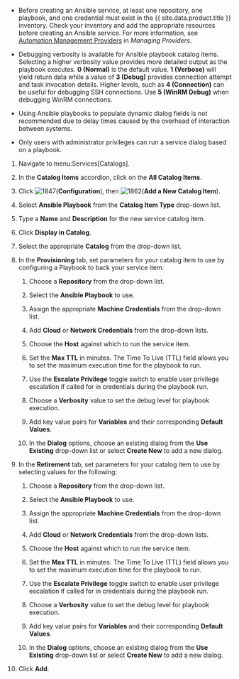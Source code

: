 <div class="note">

  - Before creating an Ansible service, at least one repository, one
    playbook, and one credential must exist in the {{ site.data.product.title }}
    inventory. Check your inventory and add the appropriate resources
    before creating an Ansible service. For more information, see
    [Automation Management
    Providers](https://www.manageiq.org/docs/reference/latest/managing_providers/index.html#automation-management-providers)
    in *Managing Providers*.

  - Debugging verbosity is available for Ansible playbook catalog items.
    Selecting a higher verbosity value provides more detailed output as
    the playbook executes. **0 (Normal)** is the default value. **1
    (Verbose)** will yield return data while a value of **3 (Debug)**
    provides connection attempt and task invocation details. Higher
    levels, such as **4 (Connection)** can be useful for debugging SSH
    connections. Use **5 (WinRM Debug)** when debugging WinRM
    connections.

  - Using Ansible playbooks to populate dynamic dialog fields is not
    recommended due to delay times caused by the overhead of interaction
    between systems.

  - Only users with administrator privileges can run a service dialog
    based on a playbook.

</div>

1.  Navigate to menu:Services\[Catalogs\].

2.  In the **Catalog Items** accordion, click on the **All Catalog
    Items**.

3.  Click ![1847](../images/1847.png)(**Configuration**), then
    ![1862](../images/1862.png)(**Add a New Catalog Item**).

4.  Select **Ansible Playbook** from the **Catalog Item Type** drop-down
    list.

5.  Type a **Name** and **Description** for the new service catalog
    item.

6.  Click **Display in Catalog**.

7.  Select the appropriate **Catalog** from the drop-down list.

8.  In the **Provisioning** tab, set parameters for your catalog item to
    use by configuring a Playbook to back your service item:

    1.  Choose a **Repository** from the drop-down list.

    2.  Select the **Ansible Playbook** to use.

    3.  Assign the appropriate **Machine Credentials** from the
        drop-down list.

    4.  Add **Cloud** or **Network Credentials** from the drop-down
        lists.

    5.  Choose the **Host** against which to run the service item.

    6.  Set the **Max TTL** in minutes. The Time To Live (TTL) field
        allows you to set the maximum execution time for the playbook to
        run.

    7.  Use the **Escalate Privilege** toggle switch to enable user
        privilege escalation if called for in credentials during the
        playbook run.

    8.  Choose a **Verbosity** value to set the debug level for playbook
        execution.

    9.  Add key value pairs for **Variables** and their corresponding
        **Default Values**.

    10. In the **Dialog** options, choose an existing dialog from the
        **Use Existing** drop-down list or select **Create New** to add
        a new dialog.

9.  In the **Retirement** tab, set parameters for your catalog item to
    use by selecting values for the following:

    1.  Choose a **Repository** from the drop-down list.

    2.  Select the **Ansible Playbook** to use.

    3.  Assign the appropriate **Machine Credentials** from the
        drop-down list.

    4.  Add **Cloud** or **Network Credentials** from the drop-down
        lists.

    5.  Choose the **Host** against which to run the service item.

    6.  Set the **Max TTL** in minutes. The Time To Live (TTL) field
        allows you to set the maximum execution time for the playbook to
        run.

    7.  Use the **Escalate Privilege** toggle switch to enable user
        privilege escalation if called for in credentials during the
        playbook run.

    8.  Choose a **Verbosity** value to set the debug level for playbook
        execution.

    9.  Add key value pairs for **Variables** and their corresponding
        **Default Values**.

    10. In the **Dialog** options, choose an existing dialog from the
        **Use Existing** drop-down list or select **Create New** to add
        a new dialog.

10. Click **Add**.
